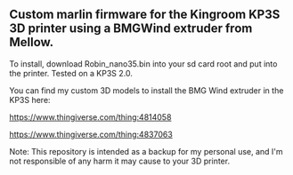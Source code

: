 ## Custom marlin firmware for the Kingroom KP3S 3D printer using a BMGWind extruder from Mellow.

To install, download Robin_nano35.bin into your sd card root and put into the printer. Tested on a KP3S 2.0.

You can find my custom 3D models to install the BMG Wind extruder in the KP3S here:

https://www.thingiverse.com/thing:4814058

https://www.thingiverse.com/thing:4837063


Note: This repository is intended as a backup for my personal use, and I'm not responsible of any harm it may cause to your 3D printer.
